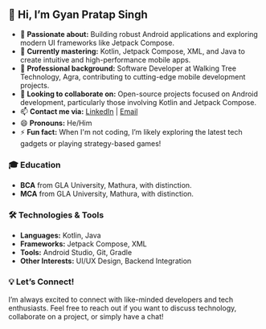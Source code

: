 ## 👋 Hi, I’m Gyan Pratap Singh

- 👀 **Passionate about:** Building robust Android applications and exploring modern UI frameworks like Jetpack Compose.
- 🌱 **Currently mastering:** Kotlin, Jetpack Compose, XML, and Java to create intuitive and high-performance mobile apps.
- 💼 **Professional background:** Software Developer at Walking Tree Technology, Agra, contributing to cutting-edge mobile development projects.
- 💞️ **Looking to collaborate on:** Open-source projects focused on Android development, particularly those involving Kotlin and Jetpack Compose.
- 📫 **Contact me via:** [LinkedIn](https://www.linkedin.com/in/gyanpratap) | [Email](mailto:gyanprataps60@gmail.com)
- 😄 **Pronouns:** He/Him
- ⚡ **Fun fact:** When I'm not coding, I’m likely exploring the latest tech gadgets or playing strategy-based games!

### 🎓 Education
- **BCA** from GLA University, Mathura, with distinction.
- **MCA** from GLA University, Mathura, with distinction.

### 🛠️ Technologies & Tools
- **Languages:** Kotlin, Java
- **Frameworks:** Jetpack Compose, XML
- **Tools:** Android Studio, Git, Gradle
- **Other Interests:** UI/UX Design, Backend Integration

### 💡 Let’s Connect!
I’m always excited to connect with like-minded developers and tech enthusiasts. Feel free to reach out if you want to discuss technology, collaborate on a project, or simply have a chat!

